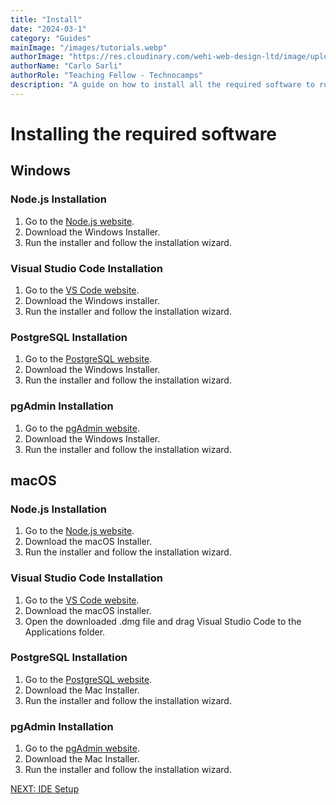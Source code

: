 ```yaml
---
title: "Install"
date: "2024-03-1"
category: "Guides"
mainImage: "/images/tutorials.webp"
authorImage: "https://res.cloudinary.com/wehi-web-design-ltd/image/upload/v1698242293/carlosarli.com/photo/image0.jpg"
authorName: "Carlo Sarli"
authorRole: "Teaching Fellow - Technocamps"
description: "A guide on how to install all the required software to run this project"
---
```


# Installing the required software

## Windows

### Node.js Installation

1. Go to the [Node.js website](https://nodejs.org/).
2. Download the Windows Installer.
3. Run the installer and follow the installation wizard.

### Visual Studio Code Installation
1. Go to the [VS Code website](https://code.visualstudio.com/).
2. Download the Windows installer.
3. Run the installer and follow the installation wizard.

### PostgreSQL Installation

1. Go to the [PostgreSQL website](https://www.postgresql.org/download/).
2. Download the Windows Installer.
3. Run the installer and follow the installation wizard.

### pgAdmin Installation

1. Go to the [pgAdmin website](https://www.pgadmin.org/download/).
2. Download the Windows Installer.
3. Run the installer and follow the installation wizard.

## macOS

### Node.js Installation
1. Go to the [Node.js website](https://nodejs.org/).
2. Download the macOS Installer.
3. Run the installer and follow the installation wizard.

### Visual Studio Code Installation
1. Go to the [VS Code website](https://code.visualstudio.com/).
2. Download the macOS installer.
3. Open the downloaded .dmg file and drag Visual Studio Code to the Applications folder.

### PostgreSQL Installation

1. Go to the [PostgreSQL website](https://www.postgresql.org/download/).
2. Download the Mac Installer.
3. Run the installer and follow the installation wizard.

### pgAdmin Installation

1. Go to the [pgAdmin website](https://www.pgadmin.org/download/).
2. Download the Mac Installer.
3. Run the installer and follow the installation wizard.



[NEXT: IDE Setup](./tutorials/ide-setup)

